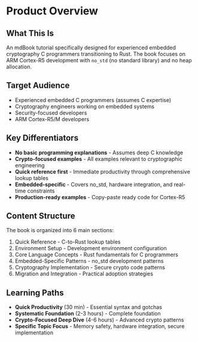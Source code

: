 # Product Overview

## What This Is

An mdBook tutorial specifically designed for experienced embedded cryptography C programmers transitioning to Rust. The book focuses on ARM Cortex-R5 development with `no_std` (no standard library) and no heap allocation.

## Target Audience

- Experienced embedded C programmers (assumes C expertise)
- Cryptography engineers working on embedded systems
- Security-focused developers
- ARM Cortex-R5/M developers

## Key Differentiators

- **No basic programming explanations** - Assumes deep C knowledge
- **Crypto-focused examples** - All examples relevant to cryptographic engineering
- **Quick reference first** - Immediate productivity through comprehensive lookup tables
- **Embedded-specific** - Covers no_std, hardware integration, and real-time constraints
- **Production-ready examples** - Copy-paste ready code for Cortex-R5

## Content Structure

The book is organized into 6 main sections:
1. Quick Reference - C-to-Rust lookup tables
2. Environment Setup - Development environment configuration
3. Core Language Concepts - Rust fundamentals for C programmers
4. Embedded-Specific Patterns - no_std development patterns
5. Cryptography Implementation - Secure crypto code patterns
6. Migration and Integration - Practical adoption strategies

## Learning Paths

- **Quick Productivity** (30 min) - Essential syntax and gotchas
- **Systematic Foundation** (2-3 hours) - Complete foundation
- **Crypto-Focused Deep Dive** (4-6 hours) - Advanced crypto patterns
- **Specific Topic Focus** - Memory safety, hardware integration, secure implementation